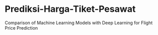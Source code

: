 # Prediksi-Harga-Tiket-Pesawat
Comparison of Machine Learning Models with Deep Learning for Flight Price Prediction 
